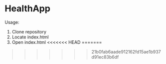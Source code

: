 # HealthApp

Usage:
1. Clone repository
2. Locate index.html
3. Open index.html
<<<<<<< HEAD
=======

>>>>>>> 21b0fab6aade912162fd15ae1b937d91ec83b6df
